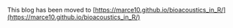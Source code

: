 This blog has been moved to [https://marce10.github.io/bioacoustics_in_R/](https://marce10.github.io/bioacoustics_in_R/)
